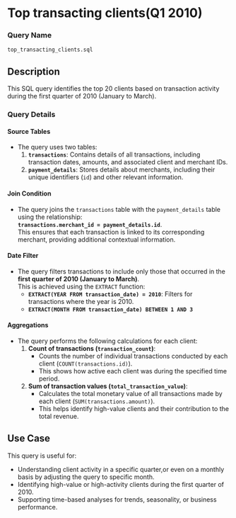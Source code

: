 # Top transacting clients(Q1 2010)

### Query Name
`top_transacting_clients.sql`

## Description
This SQL query identifies the top 20 clients based on transaction activity during the first quarter of 2010 (January to March).

### **Query Details**

#### **Source Tables**
- The query uses two tables:
  1. **`transactions`**: Contains details of all transactions, including transaction dates, amounts, and associated client and merchant IDs.
  2. **`payment_details`**: Stores details about merchants, including their unique identifiers (`id`) and other relevant information.

#### **Join Condition**
- The query joins the `transactions` table with the `payment_details` table using the relationship:  
  **`transactions.merchant_id = payment_details.id`**.  
  This ensures that each transaction is linked to its corresponding merchant, providing additional contextual information.

#### **Date Filter**
- The query filters transactions to include only those that occurred in the **first quarter of 2010 (January to March)**.  
  This is achieved using the `EXTRACT` function:
  - **`EXTRACT(YEAR FROM transaction_date) = 2010`**: Filters for transactions where the year is 2010.
  - **`EXTRACT(MONTH FROM transaction_date) BETWEEN 1 AND 3`**

#### **Aggregations**
- The query performs the following calculations for each client:
  1. **Count of transactions (`transaction_count`)**:  
     - Counts the number of individual transactions conducted by each client (`COUNT(transactions.id)`).
     - This shows how active each client was during the specified time period.
  2. **Sum of transaction values (`total_transaction_value`)**:  
     - Calculates the total monetary value of all transactions made by each client (`SUM(transactions.amount)`).
     - This helps identify high-value clients and their contribution to the total revenue.

## Use Case
This query is useful for:
- Understanding client activity in a specific quarter,or even on a monthly basis by adjusting the query to specific month.
- Identifying high-value or high-activity clients during the first quarter of 2010.
- Supporting time-based analyses for trends, seasonality, or business performance.


